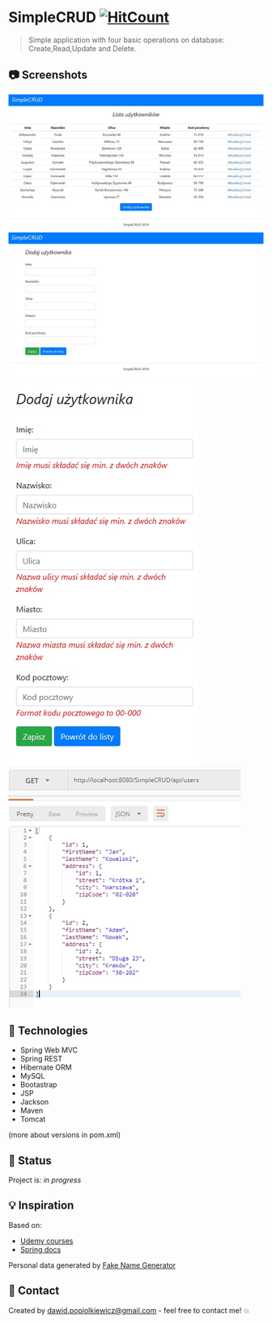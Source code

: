# SimpleCRUD [![HitCount](http://hits.dwyl.io/SimpleCRUD/https://github.com/dawidpopiolkiewicz/SimpleCRUD.svg)](http://hits.dwyl.io/SimpleCRUD/https://github.com/dawidpopiolkiewicz/SimpleCRUD)
> Simple application with four basic operations on database: Create,Read,Update and Delete.

## :camera: Screenshots

![Main_screenshot](https://github.com/dawidpopiolkiewicz/SimpleCRUD/blob/master/WebContent/resources/images/1.jpg)
![addform_screenshot](https://github.com/dawidpopiolkiewicz/SimpleCRUD/blob/master/WebContent/resources/images/2.jpg)
![validation form](https://github.com/dawidpopiolkiewicz/SimpleCRUD/blob/master/WebContent/resources/images/3.jpg)
![JSON_format](https://github.com/dawidpopiolkiewicz/SimpleCRUD/blob/master/WebContent/resources/images/4.jpg)

## :beginner: Technologies
* Spring Web MVC
* Spring REST
* Hibernate ORM
* MySQL
* Bootastrap
* JSP
* Jackson
* Maven
* Tomcat

(more about versions in pom.xml)

## :construction_worker: Status
Project is: _in progress_

## :bulb: Inspiration
Based on: 
* [Udemy courses](https://www.udemy.com)
* [Spring docs](https://spring.io/docs)

Personal data generated by [Fake Name Generator](https://www.fakenamegenerator.com/)

## :e-mail: Contact
Created by <dawid.popiolkiewicz@gmail.com> - feel free to contact me! :boom:
